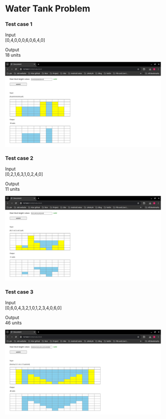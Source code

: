 # Water Tank Problem


### Test case 1

Input  
[0,4,0,0,0,6,0,6,4,0]

Output  
18 units

<img src="./Files/testCase1.png">

### Test case 2

Input  
[0,2,1,6,3,1,0,2,4,0]

Output  
11 units

<img src="./Files/testCase2.png">

### Test case 3

Input  
[0,6,0,4,3,2,1,0,1,2,3,4,0,6,0]

Output  
46 units

<img src="./Files/testCase3.png">


